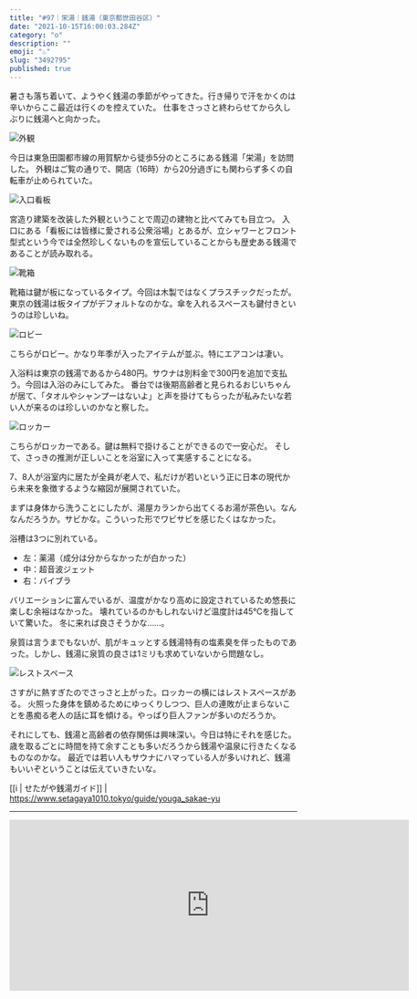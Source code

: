 ```yaml
---
title: "#97｜栄湯｜銭湯（東京都世田谷区）"
date: "2021-10-15T16:00:03.284Z"
category: "o"
description: ""
emoji: "♨️"
slug: "3492795"
published: true
---
```


暑さも落ち着いて、ようやく銭湯の季節がやってきた。行き帰りで汗をかくのは辛いからここ最近は行くのを控えていた。
仕事をさっさと終わらせてから久しぶりに銭湯へと向かった。

![外観](01.jpg)

今日は東急田園都市線の用賀駅から徒歩5分のところにある銭湯「栄湯」を訪問した。
外観はご覧の通りで、開店（16時）から20分過ぎにも関わらず多くの自転車が止められていた。

![入口看板](02.jpg)

宮造り建築を改装した外観ということで周辺の建物と比べてみても目立つ。
入口にある「看板には皆様に愛される公衆浴場」とあるが、立シャワーとフロント型式という今では全然珍しくないものを宣伝していることからも歴史ある銭湯であることが読み取れる。

![靴箱](03.jpg)

靴箱は鍵が板になっているタイプ。今回は木製ではなくプラスチックだったが。
東京の銭湯は板タイプがデフォルトなのかな。傘を入れるスペースも鍵付きというのは珍しいね。

![ロビー](04.jpg)

こちらがロビー。かなり年季が入ったアイテムが並ぶ。特にエアコンは凄い。

入浴料は東京の銭湯であるから480円。サウナは別料金で300円を追加で支払う。今回は入浴のみにしてみた。
番台では後期高齢者と見られるおじいちゃんが居て、「タオルやシャンプーはないよ」と声を掛けてもらったが私みたいな若い人が来るのは珍しいのかなと察した。

![ロッカー](05.jpg)

こちらがロッカーである。鍵は無料で掛けることができるので一安心だ。
そして、さっきの推測が正しいことを浴室に入って実感することになる。

7、8人が浴室内に居たが全員が老人で、私だけが若いという正に日本の現代から未来を象徴するような縮図が展開されていた。

まずは身体から洗うことにしたが、湯屋カランから出てくるお湯が茶色い。なんなんだろうか。サビかな。こういった形でワビサビを感じたくはなかった。

浴槽は3つに別れている。

* 左：薬湯（成分は分からなかったが白かった）
* 中：超音波ジェット
* 右：バイブラ

バリエーションに富んでいるが、温度がかなり高めに設定されているため悠長に楽しむ余裕はなかった。
壊れているのかもしれないけど温度計は45℃を指していて驚いた。
冬に来れば良さそうかな……。

泉質は言うまでもないが、肌がキュッとする銭湯特有の塩素臭を伴ったものであった。しかし、銭湯に泉質の良さは1ミリも求めていないから問題なし。

![レストスペース](06.jpg)

さすがに熱すぎたのでさっさと上がった。ロッカーの横にはレストスペースがある。
火照った身体を鎮めるためにゆっくりしつつ、巨人の連敗が止まらないことを愚痴る老人の話に耳を傾ける。やっぱり巨人ファンが多いのだろうか。

それにしても、銭湯と高齢者の依存関係は興味深い。今日は特にそれを感じた。
歳を取るごとに時間を持て余すことも多いだろうから銭湯や温泉に行きたくなるものなのかな。
最近では若い人もサウナにハマっている人が多いけれど、銭湯もいいぞということは伝えていきたいな。

[[i | せたがや銭湯ガイド]]
| <https://www.setagaya1010.tokyo/guide/youga_sakae-yu>

***

<iframe src="https://www.google.com/maps/embed?pb=!1m18!1m12!1m3!1d2537.0677220739635!2d139.63433173832664!3d35.62774354260184!2m3!1f0!2f0!3f0!3m2!1i1024!2i768!4f13.1!3m3!1m2!1s0x6018f4741039a113%3A0x8b547a3b99d40910!2z5qCE5rmv!5e0!3m2!1sja!2sjp!4v1634386077961!5m2!1sja!2sjp" width="700" height="300" style="border:0;" allowfullscreen="" loading="lazy"></iframe>
